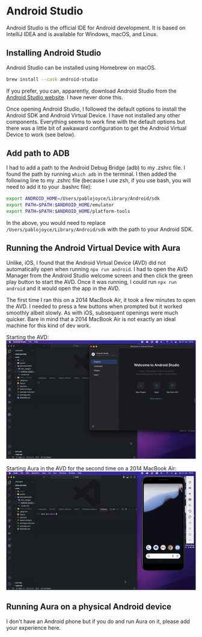 # Android Studio

Android Studio is the official IDE for Android development. It is based on IntelliJ IDEA and is available for Windows, macOS, and Linux.

## Installing Android Studio

Android Studio can be installed using Homebrew on macOS. 
```bash
brew install --cask android-studio
```

If you prefer, you can, apparently, download Android Studio from the [Android Studio website](https://developer.android.com/studio/). I have never done this.

Once opening Android Studio, I followed the default options to install the Android SDK and Android Virtual Device. I have not installed any other components. Everything seems to work fine with the default options but there was a little bit of awkaward configuration to get the Android Virtual Device to work (see below).

## Add path to ADB

I had to add a path to the Android Debug Bridge (adb) to my .zshrc file. I found the path by running `which adb` in the terminal. I then added the following line to my .zshrc file (because I use zsh, if you use bash, you will need to add it to your .bashrc file):
```bash
export ANDROID_HOME=/Users/pablojoyce/Library/Android/sdk
export PATH=$PATH:$ANDROID_HOME/emulator
export PATH=$PATH:$ANDROID_HOME/platform-tools
```
In the above, you would need to replace `/Users/pablojoyce/Library/Android/sdk` with the path to your Android SDK.

## Running the Android Virtual Device with Aura

Unlike, iOS, I found that the Android Virtual Device (AVD) did not automatically open when running `npx run android`. I had to open the AVD Manager from the Android Studio welcome screen and then click the green play button to start the AVD. Once it was running, I could run `npx run android` and it would open the app in the AVD.

The first time I ran this on a 2014 MacBook Air, it took a few minutes to open the AVD. I needed to press a few buttons when prompted but it worked smoothly albeit slowly. As with iOS, subsequent openings were much quicker. Bare in mind that a 2014 MacBook Air is not exactly an ideal machine for this kind of dev work.

Starting the AVD:
![Starting the AVD](./doc_images/start-avd.gif)

Starting Aura in the AVD for the second time on a 2014 MacBook Air:
![Starting Aura in the AVD](./doc_images/aura-android.gif)

## Running Aura on a physical Android device

I don't have an Android phone but if you do and run Aura on it, please add your experience here.